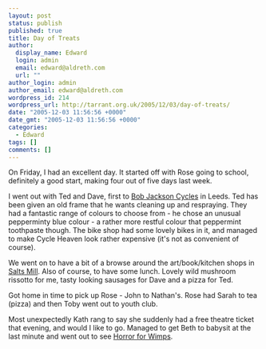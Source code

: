 ```yaml
---
layout: post
status: publish
published: true
title: Day of Treats
author:
  display_name: Edward
  login: admin
  email: edward@aldreth.com
  url: ""
author_login: admin
author_email: edward@aldreth.com
wordpress_id: 214
wordpress_url: http://tarrant.org.uk/2005/12/03/day-of-treats/
date: "2005-12-03 11:56:56 +0000"
date_gmt: "2005-12-03 11:56:56 +0000"
categories:
  - Edward
tags: []
comments: []
---
```


On Friday, I had an excellent day. It started off with Rose going to
school, definitely a good start, making four out of five days last week.

I went out with Ted and Dave, first to [Bob Jackson Cycles][1] in Leeds.
Ted has been given an old frame that he wants cleaning up and
respraying. They had a fantastic range of colours to choose from - he
chose an unusual pepperminty blue colour - a rather more restful colour
that peppermint toothpaste though. The bike shop had some lovely bikes
in it, and managed to make Cycle Heaven look rather expensive (it\'s not
as convenient of course).

We went on to have a bit of a browse around the art/book/kitchen shops
in [Salts Mill][2]. Also of course, to have some lunch. Lovely wild
mushroom rissotto for me, tasty looking sausages for Dave and a pizza
for Ted.

Got home in time to pick up Rose - John to Nathan\'s. Rose had Sarah to
tea (pizza) and then Toby went out to youth club.

Most unexpectedly Kath rang to say she suddenly had a free theatre
ticket that evening, and would I like to go. Managed to get Beth to
babysit at the last minute and went out to see [Horror for Wimps][3].



[1]: https://www.bobjacksoncycles.co.uk/default.php
[2]: https://www.saltsmill.org.uk/index.htm
[3]: https://www.yorktheatreroyal.co.uk/archive-news/news176.shtml
